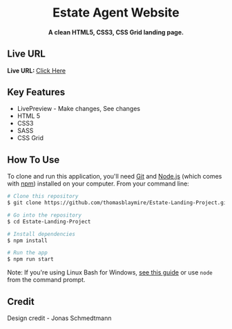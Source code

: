 
<h1 align="center">
  Estate Agent Website 
  <br>
</h1>

<h4 align="center">A clean HTML5, CSS3, CSS Grid landing page.</h4>

## Live URL
<strong>Live URL: </strong><a href="https://estate-project-d9fb0.firebaseapp.com/" target="_blank">Click Here</a>

## Key Features

* LivePreview - Make changes, See changes
* HTML 5
* CSS3
* SASS
* CSS Grid

## How To Use

To clone and run this application, you'll need [Git](https://git-scm.com) and [Node.js](https://nodejs.org/en/download/) (which comes with [npm](http://npmjs.com)) installed on your computer. From your command line:

```bash
# Clone this repository
$ git clone https://github.com/thomasblaymire/Estate-Landing-Project.git

# Go into the repository
$ cd Estate-Landing-Project

# Install dependencies
$ npm install

# Run the app
$ npm run start
```

Note: If you're using Linux Bash for Windows, [see this guide](https://www.howtogeek.com/261575/how-to-run-graphical-linux-desktop-applications-from-windows-10s-bash-shell/) or use `node` from the command prompt.

## Credit
Design credit - Jonas Schmedtmann